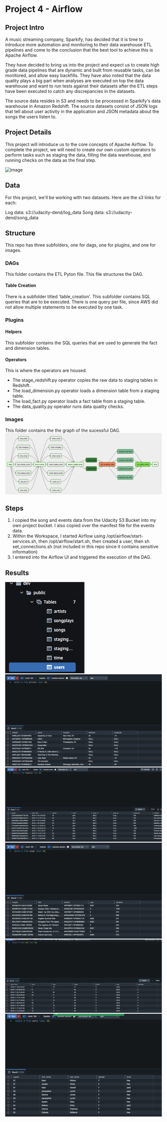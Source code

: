 # Project 4 - Airflow

## Project Intro
A music streaming company, Sparkify, has decided that it is time to introduce more automation and monitoring to their data warehouse ETL pipelines and come to the conclusion that the best tool to achieve this is Apache Airflow.

They have decided to bring us into the project and expect us to create high grade data pipelines that are dynamic and built from reusable tasks, can be monitored, and allow easy backfills. They have also noted that the data quality plays a big part when analyses are executed on top the data warehouse and want to run tests against their datasets after the ETL steps have been executed to catch any discrepancies in the datasets.

The source data resides in S3 and needs to be processed in Sparkify's data warehouse in Amazon Redshift. The source datasets consist of JSON logs that tell about user activity in the application and JSON metadata about the songs the users listen to.

## Project Details
This project will introduce us to the core concepts of Apache Airflow. To complete the project, we will need to create our own custom operators to perform tasks such as staging the data, filling the data warehouse, and running checks on the data as the final step.

![image](https://video.udacity-data.com/topher/2019/January/5c48a861_example-dag/example-dag.png)

## Data
For this project, we'll be working with two datasets. Here are the s3 links for each:

Log data: s3://udacity-dend/log_data
Song data: s3://udacity-dend/song_data

## Structure
This repo has three subfolders, one for dags, one for plugins, and one for images.

### DAGs
This folder contains the ETL Pyton file. This file structures the DAG.

#### Table Creation
There is a subfolder titled 'table_creation'. This subfolder contains SQL queries that are to be executed. There is one query per file, since AWS did not allow multiple statements to be executed by one task.

### Plugins

#### Helpers
This subfolder contains the SQL queries that are used to generate the fact and dimension tables.

#### Operators
This is where the operators are housed. 

* The stage_redshift.py operator copies the raw data to staging tables in Redshift.
* The load_dimension.py operator loads a dimension table from a staging table.
* The load_fact.py operator loads a fact table from a staging table.
* The data_quality.py operator runs data quality checks.


### Images
This folder contains the the graph of the sucessful DAG.
![dag](./airflow/images/dag.png)

## Steps
1. I copied the song and events data from the Udacity S3 Bucket into my own project bucket. I also copied over the manifest file for the events data.
2. Within the Workspace, I started Airflow using /opt/airflow/start-services.sh, then /opt/airflow/start.sh, then created a user, then sh set_connections.sh (not included in this repo since it contains sensitive information)
3. I entered into the Airflow UI and triggered the execution of the DAG. 

## Results
![all_tables](./airflow/images/all_tables.png)
![artists](./airflow/images/artists.png)
![songplays](./airflow/images/songplays.png)
![songs](./airflow/images/songs.png)
![time](./airflow/images/time.png)
![users](./airflow/images/users.png)